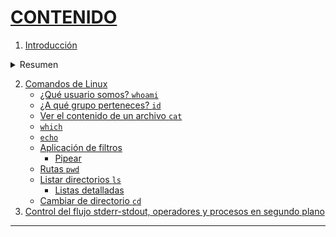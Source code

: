 # [CONTENIDO](https://github.com/Ramixter/Introduccion-a-Linux)

1. [Introducción](https://github.com/Ramixter/Introduccion-a-Linux/tree/main/CAPITULO-1#contenido)

 <details>
  <summary>Resumen</summary>
  
   - [Introducción a Linux](https://github.com/Ramixter/Introduccion-a-Linux/tree/main/CAPITULO-1#introduccion-a-linux)
   - [Crear una máquina virtual](https://github.com/Ramixter/Introduccion-a-Linux/tree/main/CAPITULO-1#crear-una-m%C3%A1quina-virtual)
   - [Instalación del Sistema Operativo (Parrot Security Edition)](https://github.com/Ramixter/Introduccion-a-Linux/tree/main/CAPITULO-1#instalaci%C3%B3n-del-sistema-operativo-parrot-security-edition)
   
</details>
  
2. [Comandos de Linux](https://github.com/Ramixter/Introduccion-a-Linux/tree/main/CAPITULO-2#contenido)
   - [¿Qué usuario somos? `whoami`](https://github.com/Ramixter/Introduccion-a-Linux/tree/main/CAPITULO-2#qu%C3%A9-usuario-somos-whoami)
   - [¿A qué grupo perteneces? `id`](https://github.com/Ramixter/Introduccion-a-Linux/tree/main/CAPITULO-2#a-qu%C3%A9-grupo-perteneces-id)
   - [Ver el contenido de un archivo `cat`](https://github.com/Ramixter/Introduccion-a-Linux/tree/main/CAPITULO-2#ver-el-contenido-de-un-archivo-cat)
   - [`which`](https://github.com/Ramixter/Introduccion-a-Linux/tree/main/CAPITULO-2#which)
   - [`echo`](https://github.com/Ramixter/Introduccion-a-Linux/tree/main/CAPITULO-2#echo)
   - [Aplicación de filtros](https://github.com/Ramixter/Introduccion-a-Linux/tree/main/CAPITULO-2#aplicaci%C3%B3n-de-filtros)
     - [Pipear](https://github.com/Ramixter/Introduccion-a-Linux/tree/main/CAPITULO-2#pipear)
   - [Rutas `pwd`](https://github.com/Ramixter/Introduccion-a-Linux/tree/main/CAPITULO-2#rutas-pwd)
   - [Listar directorios `ls`](https://github.com/Ramixter/Introduccion-a-Linux/tree/main/CAPITULO-2#listar-directorios-ls)
     - [Listas detalladas](https://github.com/Ramixter/Introduccion-a-Linux/tree/main/CAPITULO-2#listas-detalladas)
   - [Cambiar de directorio `cd`](https://github.com/Ramixter/Introduccion-a-Linux/tree/main/CAPITULO-2#cambiar-de-directorio-cd)
3. [Control del flujo stderr-stdout, operadores y procesos en segundo plano](https://github.com/Ramixter/Introduccion-a-Linux/tree/main/CAPITULO-3#contenido)
***